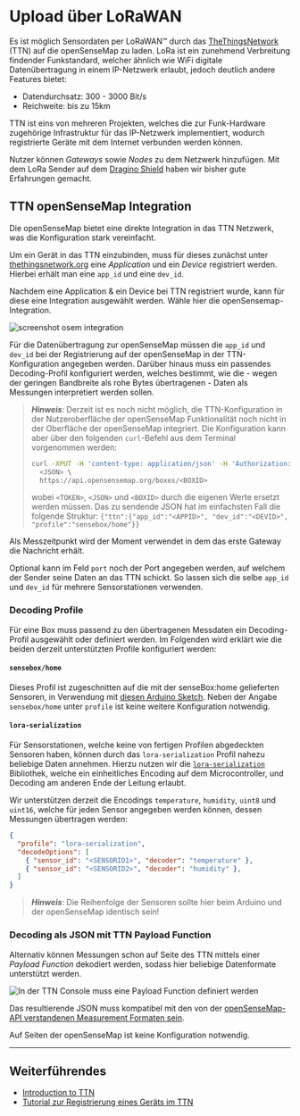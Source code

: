 # Upload über LoRaWAN

Es ist möglich Sensordaten per LoRaWAN™ durch das [TheThingsNetwork](https://thethingsnetwork.org)
(TTN) auf die openSenseMap zu laden.
LoRa ist ein zunehmend Verbreitung findender Funkstandard, welcher ähnlich wie
WiFi digitale Datenübertragung in einem IP-Netzwerk erlaubt, jedoch deutlich
andere Features bietet:

- Datendurchsatz: 300 - 3000 Bit/s
- Reichweite:     bis zu 15km 

TTN ist eins von mehreren Projekten, welches die zur Funk-Hardware zugehörige
Infrastruktur für das IP-Netzwerk implementiert, wodurch registrierte Geräte
mit dem Internet verbunden werden können.

Nutzer können *Gateways* sowie *Nodes* zu dem Netzwerk hinzufügen.
Mit dem LoRa Sender auf dem [Dragino Shield](http://wiki.dragino.com/index.php?title=Lora_Shield)
haben wir bisher gute Erfahrungen gemacht.

## TTN openSenseMap Integration
Die openSenseMap bietet eine direkte Integration in das TTN Netzwerk, was die
Konfiguration stark vereinfacht.

Um ein Gerät in das TTN einzubinden, muss für dieses zunächst unter
[thethingsnetwork.org](https://console.thethingsnetwork.org/)
eine *Application* und ein *Device* registriert werden. Hierbei erhält man eine
`app_id` und eine `dev_id`.

Nachdem eine Application & ein Device bei TTN registriert wurde, kann für diese
eine Integration ausgewählt werden. Wähle hier die openSensemap-Integration.

![screenshot osem integration](TODO)

Für die Datenübertragung zur openSenseMap müssen die `app_id` und `dev_id` bei
der Registrierung auf der openSenseMap in der TTN-Konfiguration angegeben
werden. Darüber hinaus muss ein passendes Decoding-Profil konfiguriert werden,
welches bestimmt, wie die - wegen der geringen Bandbreite als rohe Bytes 
übertragenen - Daten als Messungen interpretiert werden sollen.

<!-- TODO: add guide for configuration via frontend + screenshot -->

> ***Hinweis***: Derzeit ist es noch nicht möglich, die TTN-Konfiguration in
> der Nutzeroberfläche der openSenseMap Funktionalität noch nicht in der
> Oberfläche der openSenseMap integriert. Die Konfiguration kann aber über den
> folgenden `curl`-Befehl aus dem Terminal vorgenommen werden:
> ```bash
> curl -XPUT -H 'content-type: application/json' -H 'Authorization: Bearer <TOKEN>' -d \
>   <JSON> \
>   https://api.opensensemap.org/boxes/<BOXID>
> ```
> wobei `<TOKEN>`, `<JSON>` und `<BOXID>` durch die eigenen Werte ersetzt werden
> müssen. Das zu sendende JSON hat im einfachsten Fall die folgende Struktur:
> `{"ttn":{"app_id":"<APPID>", "dev_id":"<DEVID>", "profile":"sensebox/home"}}`

Als Messzeitpunkt wird der Moment verwendet in dem das erste Gateway die
Nachricht erhält.

Optional kann im Feld `port` noch der Port angegeben werden, auf welchem
der Sender seine Daten an das TTN schickt. So lassen sich die selbe `app_id`
und `dev_id` für mehrere Sensorstationen verwenden.

### Decoding Profile
Für eine Box muss passend zu den übertragenen Messdaten ein Decoding-Profil
ausgewählt oder definiert werden. Im Folgenden wird erklärt wie die beiden
derzeit unterstützten Profile konfiguriert werden:

#### `sensebox/home`
Dieses Profil ist zugeschnitten auf die mit der senseBox:home gelieferten Sensoren,
in Verwendung mit
[diesen Arduino Sketch](https://github.com/sensebox/random-sketches/tree/master/lora/dragino).
Neben der Angabe `sensebox/home` unter `profile` ist keine weitere Konfiguration
notwendig.

#### `lora-serialization`
Für Sensorstationen, welche keine von fertigen Profilen abgedeckten Sensoren
haben, können durch das `lora-serialization` Profil nahezu beliebige Daten
annehmen. Hierzu nutzen wir die
[`lora-serialization`](https://github.com/thesolarnomad/lora-serialization)
Bibliothek, welche ein einheitliches Encoding auf dem Microcontroller, und
Decoding am anderen Ende der Leitung erlaubt.

Wir unterstützen derzeit die Encodings `temperature`, `humidity`, `uint8` und
`uint16`, welche für jeden Sensor angegeben werden können, dessen Messungen
übertragen werden:

```json
{
  "profile": "lora-serialization",
  "decodeOptions": [
    { "sensor_id": "<SENSORID1>", "decoder": "temperature" },
    { "sensor_id": "<SENSORID2>", "decoder": "humidity" },
  ]
}
```

> ***Hinweis***: Die Reihenfolge der Sensoren sollte hier beim Arduino und der
> openSenseMap identisch sein!

### Decoding als JSON mit TTN Payload Function
Alternativ können Messungen schon auf Seite des TTN mittels einer *Payload Function*
dekodiert werden, sodass hier beliebige Datenformate unterstützt werden.

![In der TTN Console muss eine Payload Function definiert werden](https://raw.githubusercontent.com/sensebox/resources/master/images/lora_ttn_payloadfunc.png)

Das resultierende JSON muss kompatibel mit den von der [openSenseMap-API verstandenen
Measurement Formaten sein](https://docs.opensensemap.org/#api-Measurements-postNewMeasurements).

Auf Seiten der openSenseMap ist keine Konfiguration notwendig.

---

## Weiterführendes
- [Introduction to TTN](https://ktorz.github.io/2016/03/24/so_you_want_to_build_a_distributed_network_for_iot/)
- [Tutorial zur Registrierung eines Geräts im TTN](http://zenseio.com/tutorials/setting-device-ttn)
